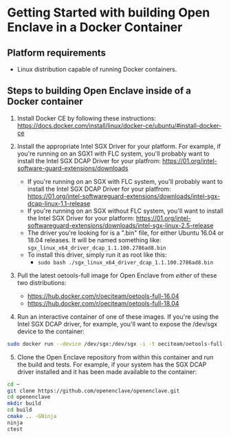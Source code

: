 # Getting Started with building Open Enclave in a Docker Container

## Platform requirements

- Linux distribution capable of running Docker containers.

## Steps to building Open Enclave inside of a Docker container

1. Install Docker CE by following these instructions: https://docs.docker.com/install/linux/docker-ce/ubuntu/#install-docker-ce

2. Install the appropriate Intel SGX Driver for your platform. For example, if you're running on an SGX1 with FLC system, you'll probably want to install the Intel SGX DCAP Driver for your platfrom: https://01.org/intel-software-guard-extensions/downloads
    - If you're running on an SGX with FLC system, you'll probably want to install the Intel SGX DCAP Driver for your platfrom: https://01.org/intel-softwareguard-extensions/downloads/intel-sgx-dcap-linux-1.1-release
    - If you're running on an SGX without FLC system, you'll want to install the Intel SGX Driver for your platform: https://01.org/intel-softwareguard-extensions/downloads/intel-sgx-linux-2.5-release
    - The driver you're looking for is a ".bin" file, for either Ubuntu 16.04 or 18.04 releases. It will be named something like: `sgx_linux_x64_driver_dcap_1.1.100.2786ad8.bin`
    - To install this driver, simply run it as root like this:
        - `sudo bash ./sgx_linux_x64_driver_dcap_1.1.100.2786ad8.bin`

3. Pull the latest oetools-full image for Open Enclave from *either* of these two distributions:
    - https://hub.docker.com/r/oeciteam/oetools-full-16.04
    - https://hub.docker.com/r/oeciteam/oetools-full-18.04

4. Run an interactive container of one of these images. If you're using the Intel SGX DCAP driver, for example, you'll want to expose the /dev/sgx device to the container:
```bash
sudo docker run --device /dev/sgx:/dev/sgx -i -t oeciteam/oetools-full-18.04 bash
```

5. Clone the Open Enclave repository from within this container and run the build and tests. For example, if your system has the SGX DCAP driver installed and it has been made available to the container:
```bash
cd ~
git clone https://github.com/openenclave/openenclave.git
cd openenclave
mkdir build
cd build
cmake .. -GNinja
ninja
ctest
```
